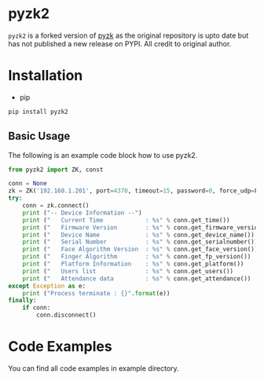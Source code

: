 # pyzk2

`pyzk2` is a forked version of [pyzk](https://github.com/fananimi/pyzk) as the original repository is upto date but has not published a new release on PYPI.
All credit to original author.

# Installation

* pip
```sh
pip install pyzk2
```

## Basic Usage

The following is an example code block how to use pyzk2.

```python
from pyzk2 import ZK, const

conn = None
zk = ZK('192.168.1.201', port=4370, timeout=15, password=0, force_udp=False, ommit_ping=False)
try:
    conn = zk.connect()
    print ("-- Device Information --")
    print ("   Current Time            : %s" % conn.get_time())
    print ("   Firmware Version        : %s" % conn.get_firmware_version())
    print ("   Device Name             : %s" % conn.get_device_name())
    print ("   Serial Number           : %s" % conn.get_serialnumber())
    print ("   Face Algorithm Version  : %s" % conn.get_face_version())
    print ("   Finger Algorithm        : %s" % conn.get_fp_version())
    print ("   Platform Information    : %s" % conn.get_platform())
    print ("   Users list              : %s" % conn.get_users())
    print ("   Attendance data         : %s" % conn.get_attendance())
except Exception as e:
    print ("Process terminate : {}".format(e))
finally:
    if conn:
        conn.disconnect()
```

# Code Examples

You can find all code examples in example directory.
